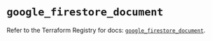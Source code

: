 # `google_firestore_document`

Refer to the Terraform Registry for docs: [`google_firestore_document`](https://registry.terraform.io/providers/hashicorp/google-beta/6.44.0/docs/resources/google_firestore_document).
